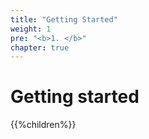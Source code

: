 ```yaml
---
title: "Getting Started"
weight: 1
pre: "<b>1. </b>"
chapter: true
---
```

# Getting started

{{%children%}}